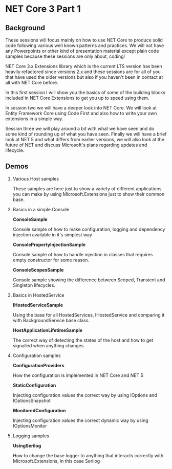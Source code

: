 # NET Core 3 Part 1

## Background

These sessions will focus mainly on how to use NET Core to produce solid code following various well known patterns and practices. We will not have any Powerpoints or other kind of presentation material except plain code samples because these sessions are only about, coding!

NET Core 3.x Extensions library which is the current LTS version has been heavily refactored since versions 2.x and these sessions are for all of you that have used the older versions but also if you haven't been in contact at all with NET Core before. 

In this first session I will show you the basics of some of the building blocks included in NET Core Extensions to get you up to speed using them.

In session two we will have a deeper look into NET Core. We will look at Entity Framework Core using Code First and also how to write your own extensions in a simple way. 

Session three we will play around a bit with what we have seen and do some kind of rounding up of what you have seen. Finally we will have a brief look at NET 5 and what differs from earlier versions, we will also look at the future of NET and discuss Microsoft's plans regarding updates and lifecycle.   

## Demos

1. Various Host samples

   These samples are here just to show a variety of different applications you can make by using Microsoft.Extensions just to show their common base.

2. Basics in a simple Console

   **ConsoleSample**

   Console sample of how to make configuration, logging and dependency injection available in it's simplest way

   **ConsolePropertyInjectionSample**

   Console sample of how to handle injection in classes that requires empty constructor for some reason.

   **ConsoleScopesSample**

   Console sample showing the difference between Scoped, Transient and Singleton lifecycles.

3. Basics in HostedService

   **IHostedServiceSample**

   Using the base for all HostedServices, IHostedService and comparing it with BackgroundService base class.

   **HostApplicationLifetimeSample**

   The correct way of detecting the states of the host and how to get signalled when anything changes

4. Configuration samples

   **ConfigurationProviders**

   How the configuration is implemented in NET Core and NET 5

   **StaticConfiguration**

   Injecting configuration values the correct way by using IOptions and IOptionsSnapshot

   **MonitoredConfiguration**

   Injecting configuration values the correct dynamic way by using IOptionsMonitor

5. Logging samples

   **UsingSerilog**

   How to change the base logger to anything that interacts correctly with Microsoft.Extensions, in this case Serilog

